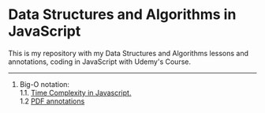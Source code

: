 # Data Structures and Algorithms in JavaScript
This is my repository with my Data Structures and Algorithms lessons and annotations, coding in JavaScript with Udemy's Course.

---
1. Big-O notation:  
   1.1. [Time Complexity in Javascript.](https://medium.com/analytics-vidhya/big-o-notation-time-complexity-in-javascript-f97f356de2c4)    
   1.2 [PDF annotations](Big-O-annotation.pdf)
